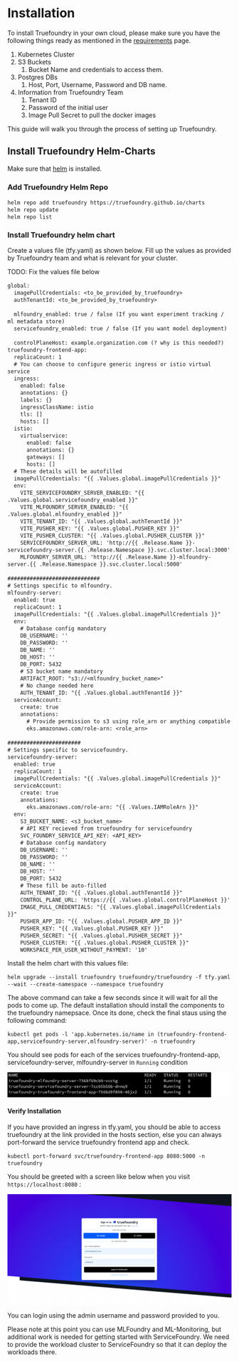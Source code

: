 # Installation

To install Truefoundry in your own cloud, please make sure you have the following things ready as 
mentioned in the [requirements](./requirements.md) page. 

1. Kubernetes Cluster
2. S3 Buckets
   1. Bucket Name and credentials to access them. 
3. Postgres DBs
   1. Host, Port, Username, Password and DB name. 
4. Information from Truefoundry Team
   1. Tenant ID
   2. Password of the initial user
   3. Image Pull Secret to pull the docker images

This guide will walk you through the process of setting up Truefoundry. 

## Install Truefoundry Helm-Charts

Make sure that [helm](https://helm.sh/docs/intro/install/) is installed.

### Add Truefoundry Helm Repo

```
helm repo add truefoundry https://truefoundry.github.io/charts
helm repo update
helm repo list
```

### Install Truefoundry helm chart

Create a values file (tfy.yaml) as shown below. Fill up the values as provided by Truefoundry team
and what is relevant for your cluster. 

TODO: Fix the values file below

```
global:
  imagePullCredentials: <to_be_provided_by_truefoundry>
  authTenantId: <to_be_provided_by_truefoundry>

  mlfoundry_enabled: true / false (If you want experiment tracking / ml metadata store)
  servicefoundry_enabled: true / false (If you want model deployment)

  controlPlaneHost: example.organization.com (? why is this needed?)
truefoundry-frontend-app:
  replicaCount: 1
  # You can choose to configure generic ingress or istio virtual service
  ingress:
    enabled: false
    annotations: {}
    labels: {}
    ingressClassName: istio
    tls: []
    hosts: []
  istio:
    virtualservice:
      enabled: false
      annotations: {}
      gateways: []
      hosts: []
  # These details will be autofilled
  imagePullCredentials: "{{ .Values.global.imagePullCredentials }}"
  env:
    VITE_SERVICEFOUNDRY_SERVER_ENABLED: "{{ .Values.global.servicefoundry_enabled }}"
    VITE_MLFOUNDRY_SERVER_ENABLED: "{{ .Values.global.mlfoundry_enabled }}"
    VITE_TENANT_ID: "{{ .Values.global.authTenantId }}"
    VITE_PUSHER_KEY: "{{ .Values.global.PUSHER_KEY }}"
    VITE_PUSHER_CLUSTER: "{{ .Values.global.PUSHER_CLUSTER }}"
    SERVICEFOUNDRY_SERVER_URL: 'http://{{ .Release.Name }}-servicefoundry-server.{{ .Release.Namespace }}.svc.cluster.local:3000'
    MLFOUNDRY_SERVER_URL: 'http://{{ .Release.Name }}-mlfoundry-server.{{ .Release.Namespace }}.svc.cluster.local:5000'

#############################
# Settings specific to mlfoundry.
mlfoundry-server:
  enabled: true
  replicaCount: 1
  imagePullCredentials: "{{ .Values.global.imagePullCredentials }}"
  env:
    # Database config mandatory
    DB_USERNAME: ''
    DB_PASSWORD: ''
    DB_NAME: ''
    DB_HOST: ''
    DB_PORT: 5432
    # S3 bucket name mandatory
    ARTIFACT_ROOT: "s3://<mlfoundry_bucket_name>"
    # No change needed here
    AUTH_TENANT_ID: "{{ .Values.global.authTenantId }}"
  serviceAccount:
    create: true
    annotations:
      # Provide permission to s3 using role_arn or anything compatible
      eks.amazonaws.com/role-arn: <role_arn>

#######################
# Settings specific to servicefoundry.
servicefoundry-server:
  enabled: true
  replicaCount: 1
  imagePullCredentials: "{{ .Values.global.imagePullCredentials }}"
  serviceAccount:
    create: true
    annotations:
      eks.amazonaws.com/role-arn: "{{ .Values.IAMRoleArn }}"
  env:
    S3_BUCKET_NAME: <s3_bucket_name>
    # API KEY recieved from truefoundry for servicefoundry
    SVC_FOUNDRY_SERVICE_API_KEY: <API_KEY>
    # Database config mandatory
    DB_USERNAME: ''
    DB_PASSWORD: ''
    DB_NAME: ''
    DB_HOST: ''
    DB_PORT: 5432
    # These fill be auto-filled
    AUTH_TENANT_ID: "{{ .Values.global.authTenantId }}"
    CONTROL_PLANE_URL: 'https://{{ .Values.global.controlPlaneHost }}'
    IMAGE_PULL_CREDENTIALS: "{{ .Values.global.imagePullCredentials }}"
    PUSHER_APP_ID: "{{ .Values.global.PUSHER_APP_ID }}"
    PUSHER_KEY: "{{ .Values.global.PUSHER_KEY }}"
    PUSHER_SECRET: "{{ .Values.global.PUSHER_SECRET }}"
    PUSHER_CLUSTER: "{{ .Values.global.PUSHER_CLUSTER }}"
    WORKSPACE_PER_USER_WITHOUT_PAYMENT: '10'
```

Install the helm chart with this values file:

```
helm upgrade --install truefoundry truefoundry/truefoundry -f tfy.yaml --wait --create-namespace --namespace truefoundry
```

The above command can take a few seconds since it will wait for all the pods to come up. The default installation should install the components to the truefoundry namepsace. Once its done, check
the final staus using the following command:

```
kubectl get pods -l 'app.kubernetes.io/name in (truefoundry-frontend-app,servicefoundry-server,mlfoundry-server)' -n truefoundry
```

You should see pods for each of the services truefoundry-frontend-app, servicefoundry-server, mlfoundry-server in `Running` condition

![Running Pods in truefoundry namespace](../assets/running-pods-truefoundry.png)

#### Verify Installation

If you have provided an ingress in tfy.yaml, you should be able to access truefoundry at the link provided in the 
hosts section, else you can always port-forward the service truefoundry frontend app and check.

```
kubectl port-forward svc/truefoundry-frontend-app 8080:5000 -n truefoundry
```

You should be greeted with a screen like below when you visit `https://localhost:8080` :

![Verify Installation](../assets/verify-truefoundry-installation.png)

You can login using the admin username and password provided to you. 

Please note at this point you can use MLFoundry and ML-Monitoring, but additional work is needed for 
getting started with ServiceFoundry. We need to provide the workload cluster to ServiceFoundry so that it can deploy
the workloads there. 





